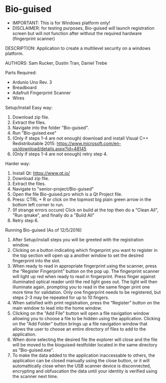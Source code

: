 # Bio-guised
* IMPORTANT: This is for Windows platform only!
* DISCLAIMER: for testing purposes, Bio-guised will launch registration screen but will not function after without the required hardware (fingerprint scanner)

DESCRIPTION: Application to create a multilevel security on a windows platform.

AUTHORS: Sam Rucker, Dustin Tran, Daniel Trebe

Parts Required:
  * Ardunio Uno Rev. 3
  * Breadboard
  * Adafruit Fingerprint Scanner
  * Wires

Setup/Install
  Easy way:
  1.  Download zip file.
  2.  Extract the files.
  3.  Navigate into the folder "Bio-guised".
  4.  Run "Bio-guised.exe"
  5.  (Only if steps 1-4 are not enough) download and install Visual C++ Redistributable 2015:   https://www.microsoft.com/en-us/download/details.aspx?id=48145
  6.  (Only if steps 1-4 are not enough) retry step 4.
  
Harder way:
  1.  Install Qt: https://www.qt.io/
  2.  Download zip file.
  3.  Extract the files.
  4.  Navigate to "senior-project/Bio-guised"
  5.  Open the file Bio-guised.pro which is a Qt Project file.
  6.  Press: CTRL + R or click on the topmost big plain green arrow in the bottom left corner to run.
  7.  (If strange errors occure) Click on build at the top then do a "Clean All", "Run qmake", and finally do a "Build All"
  8.  Retry step 6.

Running Bio-guised (As of 12/5/2016)
  1.  After Setup/install steps you will be greeted with the registration window.
  2.  Clicking on a button indicating which fingerprint you want to register in the top section will open up a another window to set the desired fingerprint into the slot.
  3.  When ready to read in appropriate fingerprint using the scanner, press the “Register Fingerprint” button on the pop up.  The fingerprint scanner will light up red when ready to read in fingerprint.  Press finger against illuminated optical reader until the red light goes out.  The light will then illuminate again, prompting you to read in the same finger print one more time for validation.  Only one fingerprint needs to be registered, but steps 2-3 may be repeated for up to 10 fingers.
  4.  When satisfied with print registration, press the “Register” button on the main window to lead into the home window.
  5.  Clicking on the "Add File" button will open a file navigation window allowing you to choose a file to be hidden using the application.  Clicking on the "Add Folder" button brings up a file navigation window that allows the user to choose an entire directory of files to add to the application.
  6.  When done selecting the desired file the explorer will close and the file will be moved to the bioguised-testfolder located in the same directory as “Bio-guised.exe".
  7.  To make the data added to the application inaccessable to others, the application can be closed manually using the close button, or it will automattically close when the USB scanner device is disconnected, encrypting and obfuscation the data until your identity is verified using the scanner next time.

